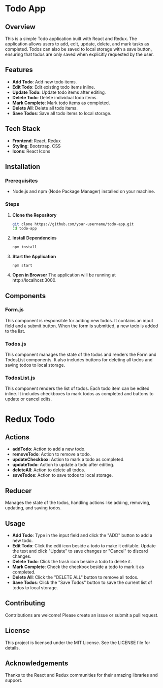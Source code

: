 # Todo App

## Overview

This is a simple Todo application built with React and Redux. The application allows users to add, edit, update, delete, and mark tasks as completed. Todos can also be saved to local storage with a save button, ensuring that todos are only saved when explicitly requested by the user.

## Features

- **Add Todo**: Add new todo items.
- **Edit Todo**: Edit existing todo items inline.
- **Update Todo**: Update todo items after editing.
- **Delete Todo**: Delete individual todo items.
- **Mark Complete**: Mark todo items as completed.
- **Delete All**: Delete all todo items.
- **Save Todos**: Save all todo items to local storage.

## Tech Stack

- **Frontend**: React, Redux
- **Styling**: Bootstrap, CSS
- **Icons**: React Icons

## Installation

### Prerequisites

- Node.js and npm (Node Package Manager) installed on your machine.

### Steps

1. **Clone the Repository**
   ```bash
   git clone https://github.com/your-username/todo-app.git
   cd todo-app
2. **Install Dependencies**
    ```bash
    npm install
3. **Start the Application**
    ```bash
    npm start
4. **Open in Browser**
    The application will be running at http://localhost:3000.

## Components

### Form.js

This component is responsible for adding new todos. It contains an input field and a submit button. When the form is submitted, a new todo is added to the list.

### Todos.js

This component manages the state of the todos and renders the Form and TodosList components. It also includes buttons for deleting all todos and saving todos to local storage.

### TodosList.js
This component renders the list of todos. Each todo item can be edited inline. It includes checkboxes to mark todos as completed and buttons to update or cancel edits.

# Redux Todo

## Actions

- **addTodo**: Action to add a new todo.
- **removeTodo**: Action to remove a todo.
- **updateCheckbox**: Action to mark a todo as completed.
- **updateTodo**: Action to update a todo after editing.
- **deleteAll**: Action to delete all todos.
- **saveTodos**: Action to save todos to local storage.

## Reducer

Manages the state of the todos, handling actions like adding, removing, updating, and saving todos.

## Usage

- **Add Todo**: Type in the input field and click the "ADD" button to add a new todo.
- **Edit Todo**: Click the edit icon beside a todo to make it editable. Update the text and click "Update" to save changes or "Cancel" to discard changes.
- **Delete Todo**: Click the trash icon beside a todo to delete it.
- **Mark Complete**: Check the checkbox beside a todo to mark it as completed.
- **Delete All**: Click the "DELETE ALL" button to remove all todos.
- **Save Todos**: Click the "Save Todos" button to save the current list of todos to local storage.

## Contributing

Contributions are welcome! Please create an issue or submit a pull request.

## License

This project is licensed under the MIT License. See the LICENSE file for details.

## Acknowledgements

Thanks to the React and Redux communities for their amazing libraries and support.
